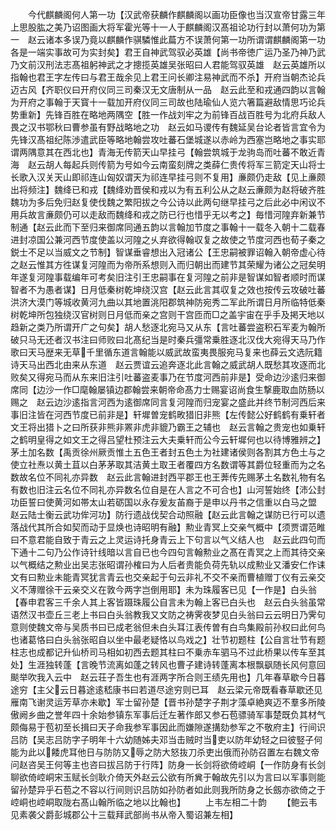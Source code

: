 <!-- { "loadSidebar": true } -->
　　今代麒麟阁何人第一功【汉武帝获麟作麒麟阁以画功臣像也当汉宣帝甘露三年上思股肱之美乃诏图画大将军霍光等十一人于麒麟阁汉髙祖论功行封以萧何功为第一　赵云诸本多误乃竟以麒麟作骐驎惟此萹方不误萧何第一功所谓谓麒麟阁第一功各是一端实事故可为实封矣】君王自神武驾驭必英雄【尚书帝徳广运乃圣乃神乃武乃文前汉刑法志髙祖躬神武之才摠揽英雄吴张昭曰人君能驾驭英雄　赵云英雄所以指翰也君王字左传曰与君王哉余见上君王问长卿注易神武而不杀】开府当朝杰论兵迈古风【齐职仪曰开府仪同三司秦汉无文唐制从一品　赵云此至和戎通四韵以言翰为开府之事翰于天寳十一载加开府仪同三司故也陆瑜仙人览六箸篇避敌情思巧论兵势重新】先锋百胜在略地两隅空【胜一作战刘牢之为前锋百战百胜号为北府兵敌人畏之汉书鄂秋曰曹参虽有野战略地之功　赵云如马谡传有魏延吴台论者皆言宜令为先锋汉髙祖纪陈渉遣武臣等略地翰尝攻吐蕃石堡城遂以赤岭为西塞岂略地之事实耶谓两隅意其在西北也】青海无传箭天山早挂弓【翰尝筑城于龙驹岛而吐蕃不敢近青海　赵云胡人每起兵则传箭为号如今云南蛮刻牌之类薛仁贵传将军三箭定天山将士长歌入汉关天山即祁连山匈奴谓天为祁连早挂弓则不复用】亷颇仍走敌【见上亷颇出将频注】魏绛已和戎【魏绛劝晋侯和戎以为有五利公从之赵云亷颇为赵将破齐胜魏功为多后免归赵复使伐魏之繁阳拔之今公诗以此两句继早挂弓之后此必中闲议不用兵故言亷颇仍可以走敌而魏绛和戎之防已行也惜乎无以考之】毎惜河隍弃新兼节制通【赵云此而下至归来御席同通五韵以言翰加节度之事翰十一载冬入朝十二载春进封凉国公兼河西节度使盖以河隍之乆弃欲得翰収复之故使之节度河西也荀子秦之鋭士不足以当威文之节制】智谋垂睿想出入冠诸公【王忠嗣被罪诏翰入朝帝虚心待之赵云惟其方徃谋复河隍而为帝所系想则入而归朝出而建节其荣耀为诸公之冠矣明年遂复河隍事载编年可考矣旧注引王忠嗣事在复河隍之前非是智谋如智者顺时而谋智者不为愚者谋】日月低秦树乾坤绕汉宫【赵云此言其収复之效也按传云攻破吐蕃洪济大漠门等城收黄河九曲以其地置洮阳郡筑神防宛秀二军此所谓日月所临特低秦树乾坤所包独绕汉官树则日月低而亲之宫则干宫匝而□之盖宇宙在乎手及掲天地以趋新之类乃所谓开广之句矣】胡人愁逐北宛马又从东【言吐蕃尝盗积石军麦为翰所破只马无还者汉书注曰师败曰北髙纪当是时秦兵彊常乗胜逐北汉伐大宛得天马乃作歌曰天马歴来无草千里循东道言翰能以威武故蛮夷畏服宛马复来也薛云文选阮籍诗天马出西北由来从东道　赵云贾谊云追奔逐北此言翰之威武胡人既愁其攻逐而北败矣又得宛马而从东来旧注引吐蕃盗麦事乃在节度河西前非是】受命边沙逺归来御席同【边沙一作□麾翰屡镇边郡翰尝来朝帝命髙力士赐宴诏尚食生撃鹿取血防肠以赐之　赵云边沙逺指言河西为逺御席同言复河隍而归宠宴之盛此并终节制河西后来事旧注皆在河西节度已前非是】轩墀曽宠鹤畋猎旧非熊【左传懿公好鹤鹤有乗轩者文王将出猎卜之曰所获非熊非罴非虎非貔乃霸王之辅也　赵云言翰之贵宠也如乗轩之鹤明皇得之如文王之得吕望杜预注云大夫乗轩而公今云轩墀何也以待博雅辨之】茅土加名数【禹贡徐州厥贡惟土五色王者封五色土为社建诸侯则各割其方色土与之使立社焘以黄土苴以白茅茅取其洁黄土取王者覆四方名数谓等其爵位轻重而为之名数故名位不同礼亦异数　赵云此言翰进封西平郡王也王莾传先赐茅土名数礼物有名有数也旧注云名位不同礼亦异数名位自是在人言之不可合也】山河誓始终【沛公封功臣誓曰使黄河如帯太山若砺国以永存爰友苖裔于是申以丹书之信重以白马之盟　　赵云陆士衡云武功侔河功】防行遗战伐契合动照融【赵云此言翰之谋防已行可以遗落战代其所合如契而动于显焕也诗昭明有融】勲业青冥上交亲气概中【须贾谓范睢曰不意君能自致于青云之上灵运诗托身青云上下句言以气义结人也　赵云此四句而下通十二句乃公作诗针线暗以言自已也今四句言翰勲业之髙在青冥之上而其待交亲以气概结之勲业出吴志张昭谓孙榷曰为人后者贵能负荷先轨以成勲业又潘安仁作诔文有曰勲业未能青冥犹言青云也交亲起于句云非礼不交不亲而曹植赠丁仪有云亲交义不薄赠徐干云亲交义在敦今两字岂倒用耶】未为珠履客已见【一作是】白头翁【春申君客三千余人其上客皆蹑珠履公自言未为翰上客已白头也　赵云白头翁虽常语然汉书壶丘三老上书曰白头翁教我又文防之祷霁夜梦见白头翁曰云云明日乃霁句意则使魏文帝与吴质书曰已成老翁但未白头耳江表传曽有白鸟集殿前孙权曰此何鸟也诸葛恪曰白头翁张昭自以坐中最老疑恪以鸟戏之】壮节初题柱【公自言壮节有题柱志也成都记升仙桥司马相如初西去题其柱曰不乗赤车驷马不过此桥果以传车至其处】生涯独转蓬【言晚节流离如蓬之转风也曹子建诗转蓬离本根飘飖随长风何意回颷举吹我入云中　赵云荘子吾生也有涯两字所合则王绩先用也】几年春草歇今日暮途穷【主父云日暮途逺嵇康书曰若道尽途穷则已耳　赵云梁元帝既看春草歇还见雁南飞谢灵运芳草亦未歇】军士留孙楚【晋书孙楚字子荆才藻卓絶爽迈不羣多所陵傲阙乡曲之誉年四十余始参镇东军事后迁左著作郎又参石苞骠骑军事楚既负其材气颇侮易于苞初至长揖曰天子命我参军事因此而嫌隙遂搆劾参军之不敬府主】行间识吕防【吴志吕防字子明年十六幼随姊夫邓当击贼时当吏以防年幼轻之曰彼竪子何能为此以餧虎耳他日与防防又辱之防大怒抜刀杀吏出俄而孙防召置左右魏文帝问赵咨吴王何等主也咨曰拔吕防于行阵】防身一长剑将欲倚崆峒【一作防身有长剑聊欲倚崆峒宋玉赋长剑耿介倚天外赵云公欲有所兾于翰故先引以为言曰以军事则能留孙楚异乎石苞之不容以行间则识吕防如孙防者如此则我所防身之长劔亦欲倚之于崆峒也崆峒取陇右髙山翰所临之地以比翰也】
　　上韦左相二十韵
　　【鲍云韦见素袭父爵彭城郡公十三载拜武部尚书从帝入蜀诏兼左相】

